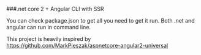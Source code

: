 ###.net core 2 + Angular CLI with SSR

You can check package.json to get all you need to get it run. Both .net and angular can run in command line. 

This project is heavily inspired by https://github.com/MarkPieszak/aspnetcore-angular2-universal

